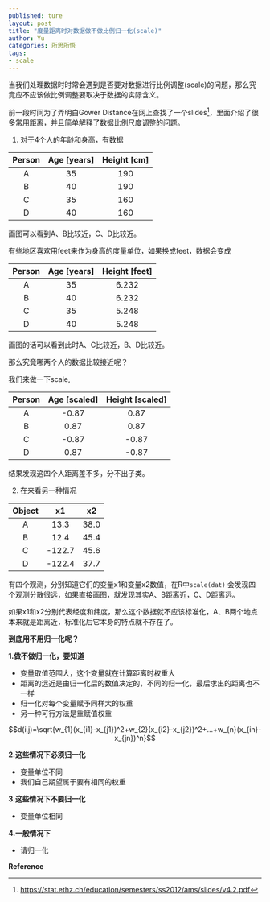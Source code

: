 ```yaml
---
published: ture
layout: post
title: "度量距离时对数据做不做比例归一化(scale)"
author: Yu
categories: 所思所悟
tags:
- scale
---
```


当我们处理数据时时常会遇到是否要对数据进行比例调整(scale)的问题，那么究竟应不应该做比例调整要取决于数据的实际含义。

前一段时间为了弄明白Gower Distance在网上查找了一个slides[^1]，里面介绍了很多常用距离，并且简单解释了数据比例尺度调整的问题。

1. 对于4个人的年龄和身高，有数据

|Person|Age [years]|Height [cm]|
|:----:|:----:|:----:|
|A|35|190|
|B|40|190|
|C|35|160|
|D|40|160|

画图可以看到A、B比较近，C、D比较近。

有些地区喜欢用feet来作为身高的度量单位，如果换成feet，数据会变成

|Person|Age [years]|Height [feet]|
|:----:|:----:|:----:|
|A|35|6.232|
|B|40|6.232|
|C|35|5.248|
|D|40|5.248|

画图的话可以看到此时A、C比较近，B、D比较近。

那么究竟哪两个人的数据比较接近呢？

我们来做一下scale,

|Person|Age [scaled]|Height [scaled]|
|:----:|:-----:|:-----:|
|A|-0.87|0.87|
|B|0.87|0.87|
|C|-0.87|-0.87|
|D|0.87|-0.87|

结果发现这四个人距离差不多，分不出子类。

2. 在来看另一种情况

|Object|x1|x2|
|:----:|:-----:|:-----:|
|A|13.3|38.0|
|B|12.4|45.4|
|C|-122.7|45.6|
|D|-122.4|37.7|

有四个观测，分别知道它们的变量x1和变量x2数值，在R中`scale(dat)` 会发现四个观测分散很远，如果直接画图，就发现其实A、B距离近，C、D距离远。

如果x1和x2分别代表经度和纬度，那么这个数据就不应该标准化，A、B两个地点本来就是距离近，标准化后它本身的特点就不存在了。

**到底用不用归一化呢？**

**1.做不做归一化，要知道**

- 变量取值范围大，这个变量就在计算距离时权重大
- 距离的远近是由归一化后的数值决定的，不同的归一化，最后求出的距离也不一样
- 归一化对每个变量赋予同样大的权重
- 另一种可行方法是重赋值权重

$$d(i,j)=\sqrt{w_{1}(x_{i1}-x_{j1})^2+w_{2}(x_{i2}-x_{j2})^2+...+w_{n}(x_{in}-x_{jn})^n}$$


**2.这些情况下必须归一化**

- 变量单位不同
- 我们自己期望属于要有相同的权重

**3.这些情况下不要归一化**

- 变量单位相同

**4.一般情况下**

- 请归一化


**Reference**

[^1]: https://stat.ethz.ch/education/semesters/ss2012/ams/slides/v4.2.pdf

